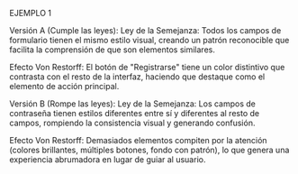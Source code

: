 EJEMPLO 1

Versión A (Cumple las leyes):
Ley de la Semejanza: Todos los campos de formulario tienen el mismo estilo visual, creando un patrón reconocible que facilita la comprensión de que son elementos similares.

Efecto Von Restorff: El botón de "Registrarse" tiene un color distintivo que contrasta con el resto de la interfaz, haciendo que destaque como el elemento de acción principal.

Versión B (Rompe las leyes):
Ley de la Semejanza: Los campos de contraseña tienen estilos diferentes entre sí y diferentes al resto de campos, rompiendo la consistencia visual y generando confusión.

Efecto Von Restorff: Demasiados elementos compiten por la atención (colores brillantes, múltiples botones, fondo con patrón), lo que genera una experiencia abrumadora en lugar de guiar al usuario.

